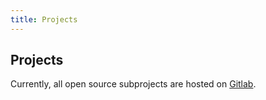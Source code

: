 ```yaml
---
title: Projects
---
```


## Projects

Currently, all open source subprojects are hosted on <a href="https://gitlab.com/SCP-079" target="_blank">Gitlab</a>.
